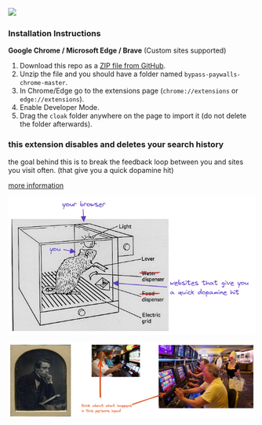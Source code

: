 ![](screenshots/github.png)

### Installation Instructions
**Google Chrome / Microsoft Edge / Brave** (Custom sites supported)
1. Download this repo as a [ZIP file from GitHub](https://github.com/spirobel/cloak/archive/refs/heads/master.zip).
1. Unzip the file and you should have a folder named `bypass-paywalls-chrome-master`.
1. In Chrome/Edge go to the extensions page (`chrome://extensions` or `edge://extensions`).
1. Enable Developer Mode.
1. Drag the `cloak` folder anywhere on the page to import it (do not delete the folder afterwards).

### this extension disables and deletes your search history

the goal behind this is to break the feedback loop between you and sites you visit often. (that give you a quick dopamine hit)

[more information](https://twitter.com/spirobel/status/1504012335370813443)

![](screenshots/you_and_your_browser.png)

![](screenshots/reading_vs_gambling.png)



